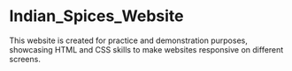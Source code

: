 # Indian_Spices_Website
This website is created for practice and demonstration purposes, showcasing HTML and CSS skills to make websites responsive on different screens.
